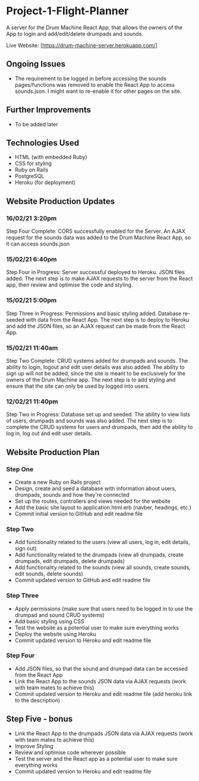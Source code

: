 # Project-1-Flight-Planner

A server for the Drum Machine React App, that allows the owners of the App to login and add/edit/delete drumpads and sounds.

Live Website: [https://drum-machine-server.herokuapp.com/]

## Ongoing Issues
* The requirement to be logged in before accessing the sounds pages/functions was removed to enable the React App to access sounds.json. I might want to re-enable it for other pages on the site.

## Further Improvements
* To be added later

## Technologies Used
* HTML (with embedded Ruby)
* CSS for styling
* Ruby on Rails
* PostgreSQL
* Heroku (for deployment)

## Website Production Updates

### 16/02/21 3:20pm
Step Four Complete: CORS successfully enabled for the Server. An AJAX request for the sounds data was added to the Drum Machine React App, so it can access sounds.json

### 15/02/21 6:40pm
Step Four in Progress: Server successful deployed to Heroku. JSON files added. The next step is to make AJAX requests to the server from the React app, then review and optimise the code and styling.

### 15/02/21 5:00pm
Step Three in Progress: Permissions and basic styling added. Database re-seeded with data from the React App. The next step is to deploy to Heroku and add the JSON files, so an AJAX request can be made from the React App.

### 15/02/21 11:40am
Step Two Complete: CRUD systems added for drumpads and sounds. The ability to login, logout and edit user details was also added. The ability to sign up will not be added, since the site is meant to be exclusively for the owners of the Drum Machine app. The next step is to add styling and ensure that the site can only be used by logged into users.

### 12/02/21 11:40pm
Step Two in Progress: Database set up and seeded. The ability to view lists of users, drumpads and sounds was also added. The next step is to complete the CRUD systems for users and drumpads, then add the ability to log in, log out and edit user details.

## Website Production Plan

### Step One
* Create a new Ruby on Rails project
* Design, create and seed a database with information about users, drumpads, sounds and how they're connected
* Set up the routes, controllers and views needed for the website
* Add the basic site layout to application.html.erb (navber, headings, etc.)
* Commit initial version to GitHub and edit readme file

### Step Two
* Add functionality related to the users (view all users, log in, edit details, sign out)
* Add functionality related to the drumpads (view all drumpads, create drumpads, edit drumpads, delete drumpads)
* Add functionality related to the sounds (view all sounds, create sounds, edit sounds, delete sounds)
* Commit updated version to GitHub and edit readme file

### Step Three
* Apply permissions (make sure that users need to be logged in to use the drumpad and sound CRUD systems)
* Add basic styling using CSS
* Test the website as a potential user to make sure everything works
* Deploy the website using Heroku
* Commit updated version to Heroku and edit readme file

### Step Four
* Add JSON files, so that the sound and drumpad data can be accessed from the React App
* Link the React App to the sounds JSON data via AJAX requests (work with team mates to achieve this)
* Commit updated version to Heroku and edit readme file (add heroku link to the description)

## Step Five - bonus
* Link the React App to the drumpads JSON data via AJAX requests (work with team mates to achieve this)
* Improve Styling
* Review and optimise code wherever possible
* Test the server and the React app as a potential user to make sure everything works
* Commit updated version to Heroku and edit readme file

